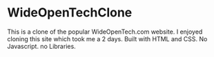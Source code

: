 # WideOpenTechClone
This is a clone of the popular WideOpenTech.com website. I enjoyed cloning this site which took me a 2 days. Built with HTML and CSS. No Javascript. no Libraries.
